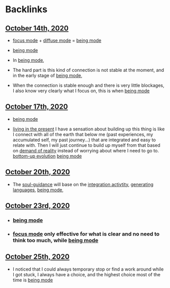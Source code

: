 
# Backlinks
## [October 14th, 2020](<October 14th, 2020.md>)
- [focus mode](<focus mode.md>) + [diffuse mode](<diffuse mode.md>) = [being mode](<being mode.md>)

- [being mode](<being mode.md>)

- In [being mode](<being mode.md>),

- The hard part is this kind of connection is not stable at the moment, and in the early stage of [being mode](<being mode.md>),

- When the connection is stable enough and there is very little blockages, I also know very clearly what I focus on, this is when [being mode](<being mode.md>)

## [October 17th, 2020](<October 17th, 2020.md>)
- [being mode](<being mode.md>)

- [living in the present](<living in the present.md>) I have a sensation about building up this thing is like I connect with all of the earth that below me (past experiences, my accumulated self, my past journey...) that are integrated and easy to relate with. Then I will just continue to build up myself from that based on [demand of reality](<demand of reality.md>) instead of worrying about where I need to go to. [bottom-up evolution](<bottom-up evolution.md>) [being mode](<being mode.md>)

## [October 20th, 2020](<October 20th, 2020.md>)
- The [soul-guidance](<soul-guidance.md>) will base on the [integration activtity](<integration activtity.md>), [generating languages](<generating languages.md>), [being mode](<being mode.md>),

## [October 23rd, 2020](<October 23rd, 2020.md>)
- ### [being mode](<being mode.md>)

- ### [focus mode](<focus mode.md>) only effective for what is clear and no need to think too much, while [being mode](<being mode.md>)

## [October 25th, 2020](<October 25th, 2020.md>)
- I noticed that I could always temporary stop or find a work around while I got stuck, I always have a choice, and the highest choice most of the time is [being mode](<being mode.md>)

